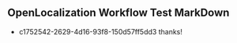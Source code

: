 ## OpenLocalization Workflow Test MarkDown

* c1752542-2629-4d16-93f8-150d57ff5dd3 
thanks!



<!--HONumber=Jan16_HO3-->
